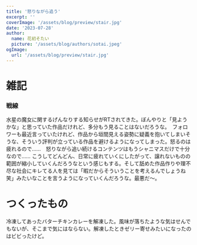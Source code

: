 ```yaml
---
title: '怒りながら追う'
excerpt: ''
coverImage: '/assets/blog/preview/stair.jpg'
date: '2023-07-28'
author:
  name: 花初そたい
  picture: '/assets/blog/authors/sotai.jpeg'
ogImage:
  url: '/assets/blog/preview/stair.jpg'
---
```

# 雑記

### 戦線
水星の魔女に関するげんなりする知らせがRTされてきた。ぼんやりと「見ようかな」と思っていた作品だけれど、多分もう見ることはないだろうな。　フォロワーも最近言っていたけれど、作品から垣間見える姿勢に疑義を抱いてしまいそうな、そういう評判が立っている作品を避けるようになってしまった。怒るのは疲れるので……　怒りながら追い続けるコンテンツはもうシャニマスだけで十分なので……
こうしてどんどん、日常に疲れていくにしたがって、譲れないものの範囲が縮小していくんだろうなという感じもする。そして舐めた作品作りや理不尽な社会にキレてる人を見ては「暇だからそういうことを考えるんでしょうね笑」みたいなことを言うようになっていくんだろうな。最悪だ～。

# つくったもの
冷凍してあったバターチキンカレーを解凍した。風味が落ちたような気はせんでもないが、そこまで気にはならない。解凍したときゼリー寄せみたいになったのはビビったけど。
